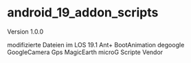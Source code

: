# android_19_addon_scripts
Version 1.0.0

modifizierte Dateien im LOS 19.1
Ant+
BootAnimation
degoogle
GoogleCamera
Gps
MagicEarth
microG
Scripte
Vendor
